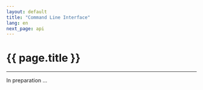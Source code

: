 ```yaml
---
layout: default
title: "Command Line Interface"
lang: en
next_page: api
---
```


# {{ page.title }}

---

In preparation ...

